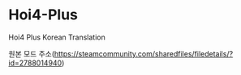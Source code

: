 # Hoi4-Plus
Hoi4 Plus Korean Translation

원본 모드 주소(https://steamcommunity.com/sharedfiles/filedetails/?id=2788014940)
